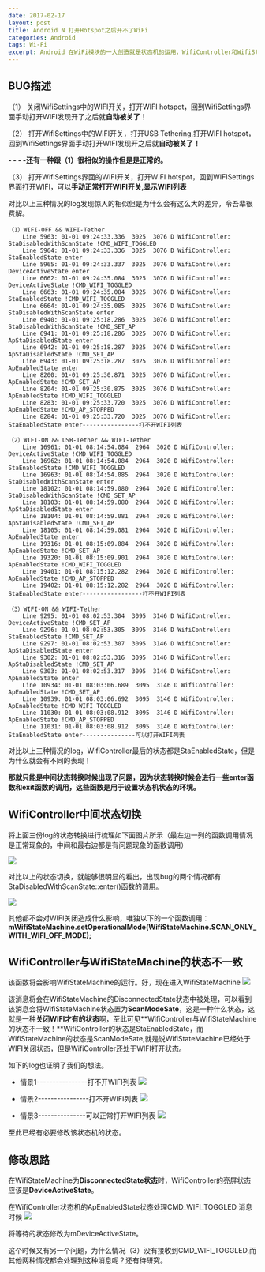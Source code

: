 ```yaml
---
date: 2017-02-17
layout: post
title: Android N 打开Hotspot之后开不了WiFi
categories: Android
tags: Wi-Fi
excerpt: Android 在WiFi模块的一大创造就是状态机的运用，WifiController和WifiStateMachine就是两大核心状态机，但是有时候也会出现两个状态机状态不一致的情况。
---
```

## **BUG描述**
（1） 关闭WifiSettings中的WIFI开关，打开WIFI hotspot，回到WifiSettings界面手动打开WIFI发现开了之后就**自动被关了！**

（2） 打开WifiSettings中的WIFI开关，打开USB Tethering,打开WIFI hotspot，回到WifiSettings界面手动打开WIFI发现开之后就**自动被关了！**

**- - - -还有一种跟（1）很相似的操作但是是正常的。**

（3） 打开WifiSettings界面的WIFI开关，打开WIFI hotspot，回到WIFISettings界面打开WIFI，可以**手动正常打开WIFI开关,显示WIFI列表**

<div>对比以上三种情况的log发现惊人的相似但是为什么会有这么大的差异，令吾辈很费解。</div>

```
（1）WIFI-OFF && WIFI-Tether
	Line 5963: 01-01 09:24:33.336  3025  3076 D WifiController:  StaDisabledWithScanState !CMD_WIFI_TOGGLED
	Line 5964: 01-01 09:24:33.336  3025  3076 D WifiController: StaEnabledState enter
	Line 5965: 01-01 09:24:33.337  3025  3076 D WifiController: DeviceActiveState enter
	Line 6662: 01-01 09:24:35.084  3025  3076 D WifiController:  DeviceActiveState !CMD_WIFI_TOGGLED
	Line 6663: 01-01 09:24:35.084  3025  3076 D WifiController:  StaEnabledState !CMD_WIFI_TOGGLED
	Line 6664: 01-01 09:24:35.085  3025  3076 D WifiController: StaDisabledWithScanState enter
	Line 6940: 01-01 09:25:18.286  3025  3076 D WifiController:  StaDisabledWithScanState !CMD_SET_AP
	Line 6941: 01-01 09:25:18.286  3025  3076 D WifiController: ApStaDisabledState enter
	Line 6942: 01-01 09:25:18.287  3025  3076 D WifiController:  ApStaDisabledState !CMD_SET_AP
	Line 6943: 01-01 09:25:18.287  3025  3076 D WifiController: ApEnabledState enter
	Line 8200: 01-01 09:25:30.871  3025  3076 D WifiController:  ApEnabledState !CMD_SET_AP
	Line 8204: 01-01 09:25:30.875  3025  3076 D WifiController:  ApEnabledState !CMD_WIFI_TOGGLED
	Line 8283: 01-01 09:25:33.720  3025  3076 D WifiController:  ApEnabledState !CMD_AP_STOPPED
	Line 8284: 01-01 09:25:33.720  3025  3076 D WifiController: StaEnabledState enter----------------打不开WIFI列表
```
```
（2）WIFI-ON && USB-Tether && WIFI-Tether
	Line 16961: 01-01 08:14:54.084  2964  3020 D WifiController:  DeviceActiveState !CMD_WIFI_TOGGLED
	Line 16962: 01-01 08:14:54.084  2964  3020 D WifiController:  StaEnabledState !CMD_WIFI_TOGGLED
	Line 16963: 01-01 08:14:54.085  2964  3020 D WifiController: StaDisabledWithScanState enter
	Line 18102: 01-01 08:14:59.080  2964  3020 D WifiController:  StaDisabledWithScanState !CMD_SET_AP
	Line 18103: 01-01 08:14:59.080  2964  3020 D WifiController: ApStaDisabledState enter
	Line 18104: 01-01 08:14:59.081  2964  3020 D WifiController:  ApStaDisabledState !CMD_SET_AP
	Line 18105: 01-01 08:14:59.081  2964  3020 D WifiController: ApEnabledState enter
	Line 19316: 01-01 08:15:09.884  2964  3020 D WifiController:  ApEnabledState !CMD_SET_AP
	Line 19320: 01-01 08:15:09.901  2964  3020 D WifiController:  ApEnabledState !CMD_WIFI_TOGGLED
	Line 19401: 01-01 08:15:12.282  2964  3020 D WifiController:  ApEnabledState !CMD_AP_STOPPED
	Line 19402: 01-01 08:15:12.282  2964  3020 D WifiController: StaEnabledState enter-----------------打不开WIFI列表
```
```
（3）WIFI-ON && WIFI-Tether
	Line 9295: 01-01 08:02:53.304  3095  3146 D WifiController:  DeviceActiveState !CMD_SET_AP
	Line 9296: 01-01 08:02:53.305  3095  3146 D WifiController:  StaEnabledState !CMD_SET_AP
	Line 9297: 01-01 08:02:53.307  3095  3146 D WifiController: ApStaDisabledState enter
	Line 9302: 01-01 08:02:53.316  3095  3146 D WifiController:  ApStaDisabledState !CMD_SET_AP
	Line 9303: 01-01 08:02:53.317  3095  3146 D WifiController: ApEnabledState enter
	Line 10934: 01-01 08:03:06.689  3095  3146 D WifiController:  ApEnabledState !CMD_SET_AP
	Line 10939: 01-01 08:03:06.692  3095  3146 D WifiController:  ApEnabledState !CMD_WIFI_TOGGLED
	Line 11030: 01-01 08:03:08.912  3095  3146 D WifiController:  ApEnabledState !CMD_AP_STOPPED
	Line 11031: 01-01 08:03:08.912  3095  3146 D WifiController: StaEnabledState enter---------------可以打开WIFI列表
```

对比以上三种情况的log，WifiController最后的状态都是StaEnabledState，但是为什么就会有不同的表现！

**那就只能是中间状态转换时候出现了问题，因为状态转换时候会进行一些enter函数和exit函数的调用，这些函数是用于设置状态机状态的环境。**

## **WifiController中间状态切换**
将上面三份log的状态转换进行梳理如下面图片所示（最左边一列的函数调用情况是正常现象的，中间和最右边都是有问题现象的函数调用）

![](/blog/assets/wifi/wificontroller-bug.jpg)

对比以上的状态切换，就能够很明显的看出，出现bug的两个情况都有
StaDisabledWithScanState::enter()函数的调用。

![](/blog/assets/wifi/wificontroller-stadisabledwithscanstate-enter.png)

其他都不会对WIFI关闭造成什么影响，唯独以下的一个函数调用：
**mWifiStateMachine.setOperationalMode(WifiStateMachine.SCAN_ONLY_WITH_WIFI_OFF_MODE);**


## **WifiController与WifiStateMachine的状态不一致**
该函数将会影响WifiStateMachine的运行。好，现在进入WifiStateMachine
![](/blog/assets/wifi/wificontroller-wifistatemachine-set-operational-mode.png)

该消息将会在WifiStateMachine的DisconnectedState状态中被处理，可以看到该消息会将WifiStateMachine状态置为**ScanModeSate**，这是一种什么状态，这就是一种**关闭WIFI才有的状态**啊，至此可见**WifiController与WifiStateMachine的状态不一致！**WifiController的状态是StaEnabledState，而WifiStateMachine的状态是ScanModeSate,就是说WifiStateMachine已经处于WIFI关闭状态，但是WifiController还处于WIFI打开状态。

如下的log也证明了我们的想法。

* 情景1----------------打不开WIFI列表
![](/blog/assets/wifi/wificontroller-wifistatemachine-log1.png)

* 情景2----------------打不开WIFI列表
![](/blog/assets/wifi/wificontroller-wifistatemachine-log2.png)

* 情景3---------------可以正常打开WIFI列表
![](/blog/assets/wifi/wificontroller-wifistatemachine-log3.png)

至此已经有必要修改该状态机的状态。

## **修改思路**
在WifiStateMachine为**DisconnectedState状态**时，WifiController的亮屏状态应该是**DeviceActiveState**。

在WifiController状态机的ApEnabledState状态处理CMD_WIFI_TOGGLED 消息时候
![](/blog/assets/wifi/wificontroller-bug-fix.png)

将等待的状态修改为mDeviceActiveState。

这个时候又有另一个问题，为什么情况（3）没有接收到CMD_WIFI_TOGGLED,而其他两种情况都会处理到这种消息呢？还有待研究。


